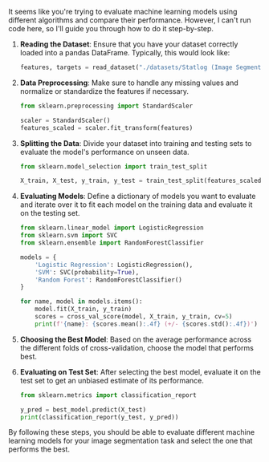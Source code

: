 It seems like you're trying to evaluate machine learning models using different algorithms and compare their performance. However, I can't run code here, so I'll guide you through how to do it step-by-step.

1. **Reading the Dataset**: Ensure that you have your dataset correctly loaded into a pandas DataFrame. Typically, this would look like:
   ```python
   features, targets = read_dataset("./datasets/Statlog (Image Segmentation)/")
   ```

2. **Data Preprocessing**: Make sure to handle any missing values and normalize or standardize the features if necessary.
   ```python
   from sklearn.preprocessing import StandardScaler

   scaler = StandardScaler()
   features_scaled = scaler.fit_transform(features)
   ```

3. **Splitting the Data**: Divide your dataset into training and testing sets to evaluate the model's performance on unseen data.
   ```python
   from sklearn.model_selection import train_test_split

   X_train, X_test, y_train, y_test = train_test_split(features_scaled, targets, test_size=0.2, random_state=42)
   ```

4. **Evaluating Models**: Define a dictionary of models you want to evaluate and iterate over it to fit each model on the training data and evaluate it on the testing set.
   ```python
   from sklearn.linear_model import LogisticRegression
   from sklearn.svm import SVC
   from sklearn.ensemble import RandomForestClassifier

   models = {
       'Logistic Regression': LogisticRegression(),
       'SVM': SVC(probability=True),
       'Random Forest': RandomForestClassifier()
   }

   for name, model in models.items():
       model.fit(X_train, y_train)
       scores = cross_val_score(model, X_train, y_train, cv=5)
       print(f'{name}: {scores.mean():.4f} (+/- {scores.std():.4f})')
   ```

5. **Choosing the Best Model**: Based on the average performance across the different folds of cross-validation, choose the model that performs best.

6. **Evaluating on Test Set**: After selecting the best model, evaluate it on the test set to get an unbiased estimate of its performance.
   ```python
   from sklearn.metrics import classification_report

   y_pred = best_model.predict(X_test)
   print(classification_report(y_test, y_pred))
   ```

By following these steps, you should be able to evaluate different machine learning models for your image segmentation task and select the one that performs the best.